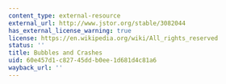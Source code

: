 ```yaml
---
content_type: external-resource
external_url: http://www.jstor.org/stable/3082044
has_external_license_warning: true
license: https://en.wikipedia.org/wiki/All_rights_reserved
status: ''
title: Bubbles and Crashes
uid: 60e457d1-c827-45dd-b0ee-1d681d4c81a6
wayback_url: ''
---
```

